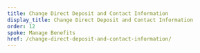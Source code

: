 ```yaml
---
title: Change Direct Deposit and Contact Information
display_title: Change Direct Deposit and Contact Information
order: 12
spoke: Manage Benefits
href: /change-direct-deposit-and-contact-information/
---
```


